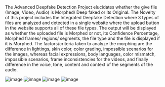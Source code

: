 The Advanced Deepfake Detection Project elucidates whether the give file (Image, Video, Audio) is Morphed/ Deep faked or its Original. The Novelty of this project includes the Integrated Deepfake Detection where 3 types of files are analyzed and detected in a single website where the upload button in the website supports all of these file types. The output will be displayed as whether the uploaded file is Morphed or not, its Confidence Percentage, Morphed frames/ regions/ segments, the file type and the file is displayed if it is Morphed. The factors/criteria taken to analyze the morphing are the difference in lightings, skin color, color grading, impossible scenarios for the images, whereas facial expressions, body languages, color mismatch, impossible scenarios, frame inconsistencies for the videos, and finally difference in the voice, tone, content and context of the segments of the audio.

![image](https://github.com/user-attachments/assets/f3694812-7edd-4281-a7e2-59cbca3b0fde)
![image](https://github.com/user-attachments/assets/969f4eef-43d4-4d60-ab91-03c6a4d8d27a)
![image](https://github.com/user-attachments/assets/b70c341e-b532-4788-8235-22dd44516262)
![image](https://github.com/user-attachments/assets/39340d33-39c7-466e-9150-2a2cb885e310)
